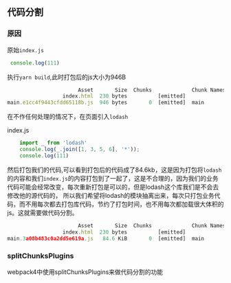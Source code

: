 ## 代码分割

### 原因

原始`index.js`

```javascript
 console.log(111)
```
执行`yarn build`,此时打包后的js大小为946B

```javascript
                       Asset       Size  Chunks             Chunk Names
                  index.html  230 bytes          [emitted]
main.e1cc4f9443cfdd65118b.js  946 bytes       0  [emitted]  main
```

在不作任何处理的情况下，在页面引入`lodash`

index.js
```javascript
    import _ from 'lodash'
    console.log(_.join([1, 3, 5, 6], '*'));
    console.log(111)
```

然后打包我们的代码,可以看到打包后的代码成了84.6kb，这是因为打包将`lodash`的内容和我们`index.js`的内容打包到了一起了，这是不合理的，因为我们的业务代码可能会经常改变，每次重新打包是可以的，但是lodash这个库我们是不会去修改他的源代码的，
所以我们希望将lodash的模块抽离出来，每次只打包业务代码，而不用每次都去打包库代码，节约了打包时间，也不用每次都加载很大体积的js。这就需要做代码分割。

```javascript
                       Asset       Size  Chunks             Chunk Names
                  index.html  230 bytes          [emitted]
main.3a08b483c0a2dd5e619a.js   84.6 KiB       0  [emitted]  main
```

### splitChunksPlugins

webpack4中使用splitChunksPlugins来做代码分割的功能
